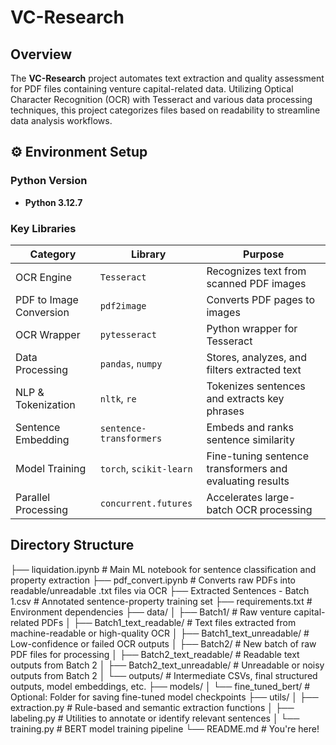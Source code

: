 # VC-Research

## Overview
The **VC-Research** project automates text extraction and quality assessment for PDF files containing venture capital-related data. Utilizing Optical Character Recognition (OCR) with Tesseract and various data processing techniques, this project categorizes files based on readability to streamline data analysis workflows.

## ⚙️ Environment Setup

### Python Version

- **Python 3.12.7**

### Key Libraries

| Category                  | Library                | Purpose                                                                 |
|---------------------------|------------------------|-------------------------------------------------------------------------|
| OCR Engine                | `Tesseract`            | Recognizes text from scanned PDF images                                |
| PDF to Image Conversion   | `pdf2image`            | Converts PDF pages to images                                           |
| OCR Wrapper               | `pytesseract`          | Python wrapper for Tesseract                                           |
| Data Processing           | `pandas`, `numpy`      | Stores, analyzes, and filters extracted text                           |
| NLP & Tokenization        | `nltk`, `re`           | Tokenizes sentences and extracts key phrases                           |
| Sentence Embedding        | `sentence-transformers`| Embeds and ranks sentence similarity                                   |
| Model Training            | `torch`, `scikit-learn`| Fine-tuning sentence transformers and evaluating results               |
| Parallel Processing       | `concurrent.futures`   | Accelerates large-batch OCR processing                                 |

## Directory Structure
├── liquidation.ipynb                        # Main ML notebook for sentence classification and property extraction
├── pdf_convert.ipynb                        # Converts raw PDFs into readable/unreadable .txt files via OCR
├── Extracted Sentences - Batch 1.csv        # Annotated sentence-property training set
├── requirements.txt                         # Environment dependencies
├── data/
│   ├── Batch1/                              # Raw venture capital-related PDFs
│   ├── Batch1_text_readable/                # Text files extracted from machine-readable or high-quality OCR
│   ├── Batch1_text_unreadable/              # Low-confidence or failed OCR outputs
│   ├── Batch2/                              # New batch of raw PDF files for processing
│   ├── Batch2_text_readable/                # Readable text outputs from Batch 2
│   ├── Batch2_text_unreadable/              # Unreadable or noisy outputs from Batch 2
│   └── outputs/                             # Intermediate CSVs, final structured outputs, model embeddings, etc.
├── models/
│   └── fine_tuned_bert/                     # Optional: Folder for saving fine-tuned model checkpoints
├── utils/
│   ├── extraction.py                        # Rule-based and semantic extraction functions
│   ├── labeling.py                          # Utilities to annotate or identify relevant sentences
│   └── training.py                          # BERT model training pipeline
└── README.md                                # You're here!
